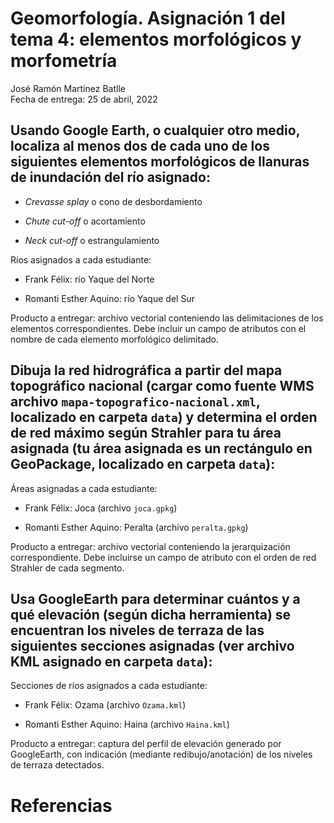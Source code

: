 Geomorfología. Asignación 1 del tema 4: elementos morfológicos y
morfometría
================
José Ramón Martínez Batlle <br> Fecha de entrega: 25 de abril, 2022

<!-- Este .md fue generado a partir del .Rmd homónimo. Edítese el .Rmd -->

## Usando Google Earth, o cualquier otro medio, localiza al menos dos de cada uno de los siguientes elementos morfológicos de llanuras de inundación del río asignado:

-   *Crevasse splay* o cono de desbordamiento

-   *Chute cut-off* o acortamiento

-   *Neck cut-off* o estrangulamiento

Ríos asignados a cada estudiante:

-   Frank Félix: río Yaque del Norte

-   Romanti Esther Aquino: río Yaque del Sur

Producto a entregar: archivo vectorial conteniendo las delimitaciones de
los elementos correspondientes. Debe incluir un campo de atributos con
el nombre de cada elemento morfológico delimitado.

## Dibuja la red hidrográfica a partir del mapa topográfico nacional (cargar como fuente WMS archivo `mapa-topografico-nacional.xml`, localizado en carpeta `data`) y determina el orden de red máximo según Strahler para tu área asignada (tu área asignada es un rectángulo en GeoPackage, localizado en carpeta `data`):

Áreas asignadas a cada estudiante:

-   Frank Félix: Joca (archivo `joca.gpkg`)

-   Romanti Esther Aquino: Peralta (archivo `peralta.gpkg`)

Producto a entregar: archivo vectorial conteniendo la jerarquización
correspondiente. Debe incluirse un campo de atributo con el orden de red
Strahler de cada segmento.

## Usa GoogleEarth para determinar cuántos y a qué elevación (según dicha herramienta) se encuentran los niveles de terraza de las siguientes secciones asignadas (ver archivo KML asignado en carpeta `data`):

Secciones de ríos asignados a cada estudiante:

-   Frank Félix: Ozama (archivo `Ozama.kml`)

-   Romanti Esther Aquino: Haina (archivo `Haina.kml`)

Producto a entregar: captura del perfil de elevación generado por
GoogleEarth, con indicación (mediante redibujo/anotación) de los niveles
de terraza detectados.

# Referencias
